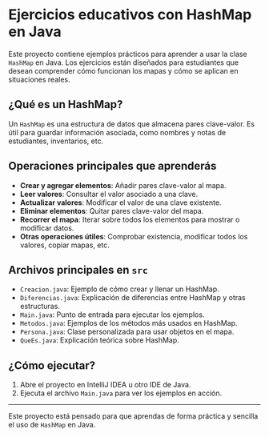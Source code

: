 # Ejercicios educativos con HashMap en Java

Este proyecto contiene ejemplos prácticos para aprender a usar la clase `HashMap` en Java. Los ejercicios están diseñados para estudiantes que desean comprender cómo funcionan los mapas y cómo se aplican en situaciones reales.

## ¿Qué es un HashMap?
Un `HashMap` es una estructura de datos que almacena pares clave-valor. Es útil para guardar información asociada, como nombres y notas de estudiantes, inventarios, etc.

## Operaciones principales que aprenderás
- **Crear y agregar elementos**: Añadir pares clave-valor al mapa.
- **Leer valores**: Consultar el valor asociado a una clave.
- **Actualizar valores**: Modificar el valor de una clave existente.
- **Eliminar elementos**: Quitar pares clave-valor del mapa.
- **Recorrer el mapa**: Iterar sobre todos los elementos para mostrar o modificar datos.
- **Otras operaciones útiles**: Comprobar existencia, modificar todos los valores, copiar mapas, etc.

## Archivos principales en `src`
- `Creacion.java`: Ejemplo de cómo crear y llenar un HashMap.
- `Diferencias.java`: Explicación de diferencias entre HashMap y otras estructuras.
- `Main.java`: Punto de entrada para ejecutar los ejemplos.
- `Metodos.java`: Ejemplos de los métodos más usados en HashMap.
- `Persona.java`: Clase personalizada para usar objetos en el mapa.
- `QueEs.java`: Explicación teórica sobre HashMap.

## ¿Cómo ejecutar?
1. Abre el proyecto en IntelliJ IDEA u otro IDE de Java.
2. Ejecuta el archivo `Main.java` para ver los ejemplos en acción.

---
Este proyecto está pensado para que aprendas de forma práctica y sencilla el uso de `HashMap` en Java.


